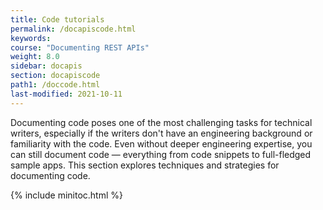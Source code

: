 ```yaml
---
title: Code tutorials
permalink: /docapiscode.html
keywords:
course: "Documenting REST APIs"
weight: 8.0
sidebar: docapis
section: docapiscode
path1: /doccode.html
last-modified: 2021-10-11
---
```


Documenting code poses one of the most challenging tasks for technical writers, especially if the writers don't have an engineering background or familiarity with the code. Even without deeper engineering expertise, you can still document code &mdash; everything from code snippets to full-fledged sample apps. This section explores techniques and strategies for documenting code.

{% include minitoc.html %}
